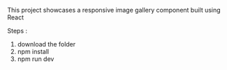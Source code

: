 This project showcases a responsive image gallery component built using React

Steps :
 1) download the folder
 2) npm install
 3) npm run dev 

